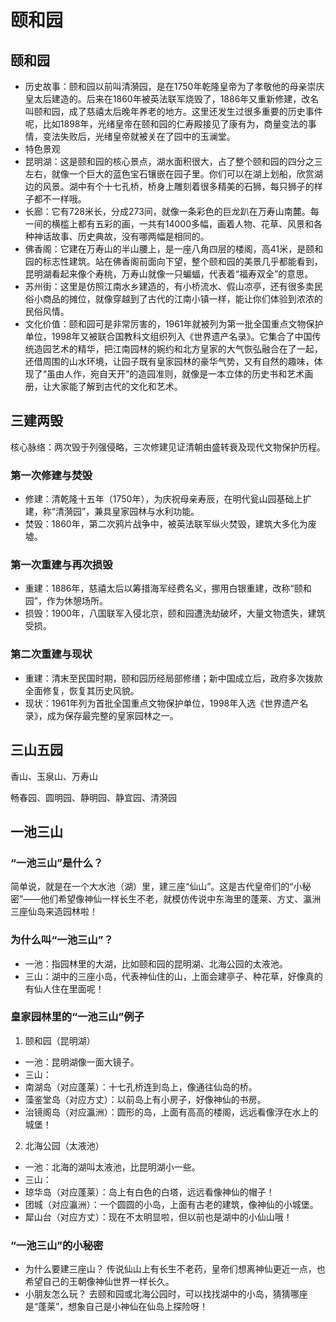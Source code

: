 # 颐和园

## 颐和园
 
- 历史故事：颐和园以前叫清漪园，是在1750年乾隆皇帝为了孝敬他的母亲崇庆皇太后建造的。后来在1860年被英法联军烧毁了，1886年又重新修建，改名叫颐和园，成了慈禧太后晚年养老的地方。这里还发生过很多重要的历史事件呢，比如1898年，光绪皇帝在颐和园的仁寿殿接见了康有为，商量变法的事情，变法失败后，光绪皇帝就被关在了园中的玉澜堂。
- 特色景观
- 昆明湖：这是颐和园的核心景点，湖水面积很大，占了整个颐和园的四分之三左右，就像一个巨大的蓝色宝石镶嵌在园子里。你们可以在湖上划船，欣赏湖边的风景。湖中有个十七孔桥，桥身上雕刻着很多精美的石狮，每只狮子的样子都不一样哦。 
- 长廊：它有728米长，分成273间，就像一条彩色的巨龙趴在万寿山南麓。每一间的横槛上都有五彩的画，一共有14000多幅，画着人物、花草、风景和各种神话故事、历史典故，没有哪两幅是相同的。 
- 佛香阁：它建在万寿山的半山腰上，是一座八角四层的楼阁，高41米，是颐和园的标志性建筑。站在佛香阁前面向下望，整个颐和园的美景几乎都能看到，昆明湖看起来像个寿桃，万寿山就像一只蝙蝠，代表着“福寿双全”的意思。 
- 苏州街：这里是仿照江南水乡建造的，有小桥流水、假山凉亭，还有很多卖民俗小商品的摊位，就像穿越到了古代的江南小镇一样，能让你们体验到浓浓的民俗风情。 
- 文化价值：颐和园可是非常厉害的，1961年就被列为第一批全国重点文物保护单位，1998年又被联合国教科文组织列入《世界遗产名录》。它集合了中国传统造园艺术的精华，把江南园林的婉约和北方皇家的大气恢弘融合在了一起，还借周围的山水环境，让园子既有皇家园林的豪华气势，又有自然的趣味，体现了“虽由人作，宛自天开”的造园准则，就像是一本立体的历史书和艺术画册，让大家能了解到古代的文化和艺术。

## 三建两毁

核心脉络：两次毁于列强侵略，三次修建见证清朝由盛转衰及现代文物保护历程。

### 第一次修建与焚毁
 
- 修建：清乾隆十五年（1750年），为庆祝母亲寿辰，在明代瓮山园基础上扩建，称“清漪园”，兼具皇家园林与水利功能。
- 焚毁：1860年，第二次鸦片战争中，被英法联军纵火焚毁，建筑大多化为废墟。
 
### 第一次重建与再次损毁
 
- 重建：1886年，慈禧太后以筹措海军经费名义，挪用白银重建，改称“颐和园”，作为休憩场所。
- 损毁：1900年，八国联军入侵北京，颐和园遭洗劫破坏，大量文物遗失，建筑受损。
 
### 第二次重建与现状
 
- 重建：清末至民国时期，颐和园历经局部修缮；新中国成立后，政府多次拨款全面修复，恢复其历史风貌。
- 现状：1961年列为首批全国重点文物保护单位，1998年入选《世界遗产名录》，成为保存最完整的皇家园林之一。
 
## 三山五园

香山、玉泉山、万寿山

畅春园、圆明园、静明园、静宜园、清漪园

## 一池三山

### “一池三山”是什么？

简单说，就是在一个大水池（湖）里，建三座“仙山”。这是古代皇帝们的“小秘密”——他们希望像神仙一样长生不老，就模仿传说中东海里的蓬莱、方丈、瀛洲三座仙岛来造园林啦！
 
### 为什么叫“一池三山”？
 
- 一池：指园林里的大湖，比如颐和园的昆明湖、北海公园的太液池。
- 三山：湖中的三座小岛，代表神仙住的山，上面会建亭子、种花草，好像真的有仙人住在里面呢！
 
### 皇家园林里的“一池三山”例子
 
1. 颐和园（昆明湖）
 
- 一池：昆明湖像一面大镜子。
- 三山：
- 南湖岛（对应蓬莱）：十七孔桥连到岛上，像通往仙岛的桥。
- 藻鉴堂岛（对应方丈）：以前岛上有小房子，好像神仙的书房。
- 治镜阁岛（对应瀛洲）：圆形的岛，上面有高高的楼阁，远远看像浮在水上的城堡！
 
2. 北海公园（太液池）
 
- 一池：北海的湖叫太液池，比昆明湖小一些。
- 三山：
- 琼华岛（对应蓬莱）：岛上有白色的白塔，远远看像神仙的帽子！
- 团城（对应瀛洲）：一个圆圆的小岛，上面有古老的建筑，像神仙的小城堡。
- 犀山台（对应方丈）：现在不太明显啦，但以前也是湖中的小仙山哦！
 
### “一池三山”的小秘密
 
- 为什么要建三座山？
传说仙山上有长生不老药，皇帝们想离神仙更近一点，也希望自己的王朝像神仙世界一样长久。
- 小朋友怎么玩？
去颐和园或北海公园时，可以找找湖中的小岛，猜猜哪座是“蓬莱”，想象自己是小神仙在仙岛上探险呀！
